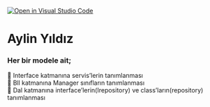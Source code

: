 [![Open in Visual Studio Code](https://classroom.github.com/assets/open-in-vscode-c66648af7eb3fe8bc4f294546bfd86ef473780cde1dea487d3c4ff354943c9ae.svg)](https://classroom.github.com/online_ide?assignment_repo_id=7700399&assignment_repo_type=AssignmentRepo)

# Aylin Yıldız


### Her bir modele ait;
📌 Interface katmanına servis’lerin tanımlanması <br/>
📌 Bll katmanına Manager sınıfların tanımlanması <br/>
📌 Dal katmanına interface’lerin(Irepository) ve class’ların(repository) tanımlanması <br/>

